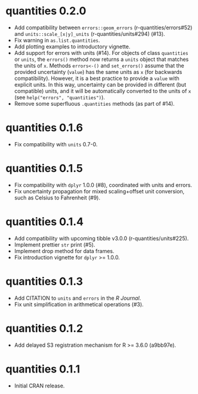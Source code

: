 # quantities 0.2.0

- Add compatibility between `errors::geom_errors` (r-quantities/errors#52) and
  `units::scale_[x|y]_units` (r-quantities/units#294) (#13).
- Fix warning in `as.list.quantities`.
- Add plotting examples to introductory vignette.
- Add support for errors with units (#14). For objects of class `quantities` or
  `units`, the `errors()` method now returns a `units` object that matches the
  units of `x`. Methods `errors<-()` and `set_errors()` assume that the provided
  uncertainty (`value`) has the same units as `x` (for backwards compatibility).
  However, it is a best practice to provide a `value` with explicit units. In
  this way, uncertainty can be provided in different (but compatible) units,
  and it will be automatically converted to the units of `x` (see
  `help("errors", "quantities")`).
- Remove some superfluous `.quantities` methods (as part of #14).

# quantities 0.1.6

- Fix compatibility with `units` 0.7-0.

# quantities 0.1.5

- Fix compatibility with `dplyr` 1.0.0 (#8), coordinated with units and errors.
- Fix uncertainty propagation for mixed scaling+offset unit conversion, such
  as Celsius to Fahrenheit (#9).

# quantities 0.1.4

- Add compatibility with upcoming tibble v3.0.0 (r-quantities/units#225).
- Implement prettier `str` print (#5).
- Implement drop method for data frames.
- Fix introduction vignette for `dplyr` >= 1.0.0.

# quantities 0.1.3

- Add CITATION to `units` and `errors` in the *R Journal*.
- Fix unit simplification in arithmetical operations (#3).

# quantities 0.1.2

- Add delayed S3 registration mechanism for R >= 3.6.0 (a9bb97e).

# quantities 0.1.1

- Initial CRAN release.
